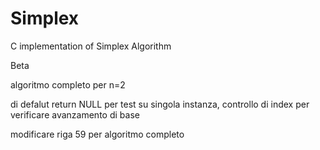 Simplex
=======

C implementation of Simplex Algorithm

Beta

algoritmo completo per n=2

di defalut return NULL per test su singola instanza, controllo di index per verificare avanzamento di base

modificare riga 59 per algoritmo completo
